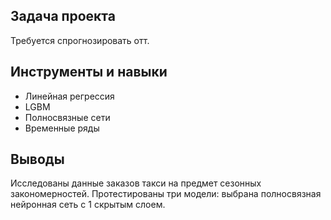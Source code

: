 ## Задача проекта
Требуется спрогнозировать отт.

## Инструменты и навыки
- Линейная регрессия
- LGBM
- Полносвязные сети
- Временные ряды

## Выводы
Исследованы данные заказов такси на предмет сезонных закономерностей. Протестированы три модели: выбрана полносвязная нейронная сеть с 1 скрытым слоем.
